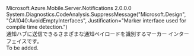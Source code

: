 <Type Name="IPushMessage" FullName="Microsoft.Azure.Mobile.Server.Notifications.IPushMessage">
  <TypeSignature Language="C#" Value="public interface IPushMessage" />
  <TypeSignature Language="ILAsm" Value=".class public interface auto ansi abstract IPushMessage" />
  <TypeSignature Language="DocId" Value="T:Microsoft.Azure.Mobile.Server.Notifications.IPushMessage" />
  <TypeSignature Language="VB.NET" Value="Public Interface IPushMessage" />
  <TypeSignature Language="F#" Value="type IPushMessage = interface" />
  <AssemblyInfo>
    <AssemblyName>Microsoft.Azure.Mobile.Server.Notifications</AssemblyName>
    <AssemblyVersion>2.0.0.0</AssemblyVersion>
  </AssemblyInfo>
  <Interfaces />
  <Attributes>
    <Attribute>
      <AttributeName>System.Diagnostics.CodeAnalysis.SuppressMessage("Microsoft.Design", "CA1040:AvoidEmptyInterfaces", Justification="Marker interface used for compile time detection.")</AttributeName>
    </Attribute>
  </Attributes>
  <Docs>
    <summary>
            通知ハブに送信できるさまざまな通知ペイロードを識別するマーカー インターフェイスです。
            </summary>
    <remarks>To be added.</remarks>
  </Docs>
  <Members />
</Type>